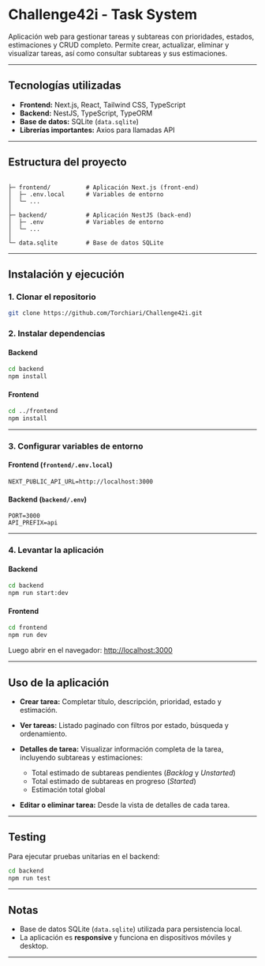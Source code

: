 # Challenge42i - Task System

Aplicación web para gestionar tareas y subtareas con prioridades, estados, estimaciones y CRUD completo.
Permite crear, actualizar, eliminar y visualizar tareas, así como consultar subtareas y sus estimaciones.

---

## Tecnologías utilizadas

* **Frontend:** Next.js, React, Tailwind CSS, TypeScript
* **Backend:** NestJS, TypeScript, TypeORM
* **Base de datos:** SQLite (`data.sqlite`)
* **Librerías importantes:** Axios para llamadas API

---

## Estructura del proyecto

```

├─ frontend/          # Aplicación Next.js (front-end)
│  ├─ .env.local      # Variables de entorno
│  └─ ...
│
├─ backend/           # Aplicación NestJS (back-end)
│  ├─ .env            # Variables de entorno
│  └─ ...
│
└─ data.sqlite        # Base de datos SQLite
```

---

## Instalación y ejecución

### 1. Clonar el repositorio

```bash
git clone https://github.com/Torchiari/Challenge42i.git
```

### 2. Instalar dependencias

#### Backend

```bash
cd backend
npm install
```

#### Frontend

```bash
cd ../frontend
npm install
```

---

### 3. Configurar variables de entorno

#### Frontend (`frontend/.env.local`)

```env
NEXT_PUBLIC_API_URL=http://localhost:3000
```

#### Backend (`backend/.env`)

```env
PORT=3000
API_PREFIX=api
```

---

### 4. Levantar la aplicación

#### Backend

```bash
cd backend
npm run start:dev
```

#### Frontend

```bash
cd frontend
npm run dev
```

Luego abrir en el navegador: [http://localhost:3000](http://localhost:3000)

---

## Uso de la aplicación

* **Crear tarea:** Completar título, descripción, prioridad, estado y estimación.
* **Ver tareas:** Listado paginado con filtros por estado, búsqueda y ordenamiento.
* **Detalles de tarea:** Visualizar información completa de la tarea, incluyendo subtareas y estimaciones:

  * Total estimado de subtareas pendientes (*Backlog* y *Unstarted*)
  * Total estimado de subtareas en progreso (*Started*)
  * Estimación total global
* **Editar o eliminar tarea:** Desde la vista de detalles de cada tarea.

---

## Testing

Para ejecutar pruebas unitarias en el backend:

```bash
cd backend
npm run test
```

---

## Notas

* Base de datos SQLite (`data.sqlite`) utilizada para persistencia local.
* La aplicación es **responsive** y funciona en dispositivos móviles y desktop.

---
